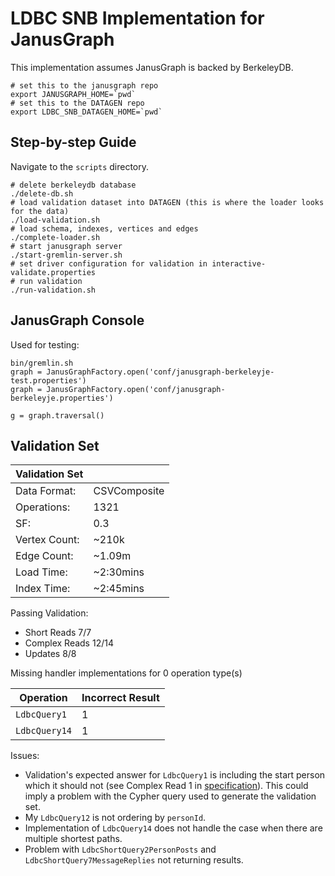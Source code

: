 # LDBC SNB Implementation for JanusGraph

This implementation assumes JanusGraph is backed by BerkeleyDB.

```
# set this to the janusgraph repo
export JANUSGRAPH_HOME=`pwd`
# set this to the DATAGEN repo
export LDBC_SNB_DATAGEN_HOME=`pwd`
```

## Step-by-step Guide ##

Navigate to the `scripts` directory.
```
# delete berkeleydb database
./delete-db.sh
# load validation dataset into DATAGEN (this is where the loader looks for the data)
./load-validation.sh
# load schema, indexes, vertices and edges
./complete-loader.sh
# start janusgraph server
./start-gremlin-server.sh
# set driver configuration for validation in interactive-validate.properties
# run validation
./run-validation.sh
```

## JanusGraph Console ##

Used for testing:
```
bin/gremlin.sh
graph = JanusGraphFactory.open('conf/janusgraph-berkeleyje-test.properties')
graph = JanusGraphFactory.open('conf/janusgraph-berkeleyje.properties')

g = graph.traversal()
```

## Validation Set ##

|  Validation Set   |              |
|-------------------|--------------|
| Data Format:      | CSVComposite |
| Operations:       | 1321         |
| SF:               | 0.3          |
| Vertex Count:     | ~210k        |
| Edge Count:       | ~1.09m       |
| Load Time:        | ~2:30mins    |
| Index Time:       | ~2:45mins    |

Passing Validation:
+ Short Reads 7/7
+ Complex Reads 12/14
+ Updates 8/8

Missing handler implementations for 0 operation type(s)


| Operation    | Incorrect Result |
|--------------|------------------|
| `LdbcQuery1` | 1                |
| `LdbcQuery14`| 1                |


Issues:
+ Validation's expected answer for `LdbcQuery1` is including the start person which it should not (see Complex Read 1 in [specification](https://ldbc.github.io/ldbc_snb_docs/ldbc-snb-specification.pdf)). This could imply a problem with the Cypher query used to generate the validation set.
+ My `LdbcQuery12` is not ordering by `personId`.
+ Implementation of `LdbcQuery14` does not handle the case when there are multiple shortest paths.
+ Problem with `LdbcShortQuery2PersonPosts` and `LdbcShortQuery7MessageReplies` not returning results.
